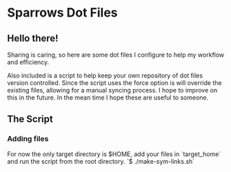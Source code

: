# Sparrows Dot Files

## Hello there!

Sharing is caring, so here are some dot files I configure to help my workflow and efficiency.  

Also included is a script to help keep your own repository of dot files version controlled. Since the script uses the force option is will override the existing files, allowing for a manual syncing process. I hope to improve on this in the future. In the mean time I hope these are useful to someone.

## The Script

### Adding files
For now the only target directory is $HOME, add your files in `target_home` and run the script from the root directory. `$ ./make-sym-links.sh`
